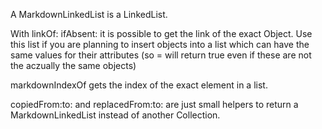 A MarkdownLinkedList is a LinkedList. 

With linkOf: ifAbsent: it is possible to get the link of the exact Object. Use this list if you are planning to insert objects into a list which can have the same values for their attributes (so = will return true even if these are not the aczually the same objects)

markdownIndexOf gets the index of the exact element in a list.

copiedFrom:to: and replacedFrom:to: are just small helpers to return a MarkdownLinkedList instead of another Collection.